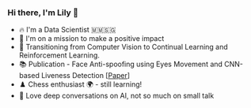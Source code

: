 ### Hi there, I'm Lily 👋 
- 🔥 I'm a Data Scientist  🇲🇲🇸🇬
- 🙋 I'm on a mission to make a positive impact
- 🌌 Transitioning from Computer Vision to Continual Learning and Reinforcement Learning.
- 📚 Publication - Face Anti-spoofing using Eyes Movement and CNN-based Liveness Detection [[Paper](https://ieeexplore.ieee.org/document/8921091)]
- ♟️ Chess enthusiast 🌍 - still learning!
- 💭 Love deep conversations on AI, not so much on small talk
<!--
**PhooPyae/PhooPyae** is a ✨ _special_ ✨ repository because its `README.md` (this file) appears on your GitHub profile.

Here are some ideas to get you started:

- 🔭 I’m currently working as a Solution Architect but I'd love to be an AI Engineer
- 🌱 I’m currently learning Machine Learning, Data Scientist
- 👯 I’m looking to collaborate on ...
- 🤔 I’m looking for help with ...
- 💬 Ask me about ...
- 📫 How to reach me: ...
- 😄 Pronouns: ...
- ⚡ Fun fact: ...
-->
<!--
[![Lily's GitHub stats-Dark](https://git-stats-taupe.vercel.app/api?username=PhooPyae&show_icons=true&theme=dark#gh-dark-mode-only)](https://github.com/anuraghazra/github-readme-stats#gh-dark-mode-only)
[![Lily's GitHub stats-Light](https://git-stats-taupe.vercel.app/api?username=PhooPyae&show_icons=true&theme=default#gh-light-mode-only)](https://github.com/anuraghazra/github-readme-stats#gh-light-mode-only)

<!--![Top Langs](https://git-stats-taupe.vercel.app/api/top-langs/?username=PhooPyae&layout=compact)
